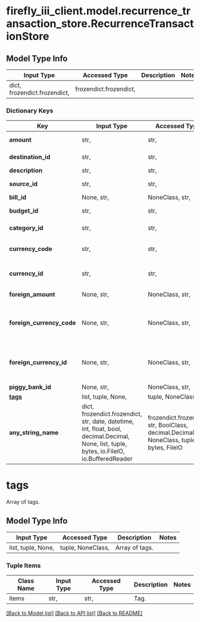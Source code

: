 # firefly_iii_client.model.recurrence_transaction_store.RecurrenceTransactionStore

## Model Type Info
Input Type | Accessed Type | Description | Notes
------------ | ------------- | ------------- | -------------
dict, frozendict.frozendict,  | frozendict.frozendict,  |  | 

### Dictionary Keys
Key | Input Type | Accessed Type | Description | Notes
------------ | ------------- | ------------- | ------------- | -------------
**amount** | str,  | str,  | Amount of the transaction. | 
**destination_id** | str,  | str,  | ID of the destination account. | 
**description** | str,  | str,  |  | 
**source_id** | str,  | str,  | ID of the source account. | 
**bill_id** | None, str,  | NoneClass, str,  | Optional. | [optional] 
**budget_id** | str,  | str,  | The budget ID for this transaction. | [optional] 
**category_id** | str,  | str,  | Category ID for this transaction. | [optional] 
**currency_code** | str,  | str,  | Submit either a currency_id or a currency_code. | [optional] 
**currency_id** | str,  | str,  | Submit either a currency_id or a currency_code. | [optional] 
**foreign_amount** | None, str,  | NoneClass, str,  | Foreign amount of the transaction. | [optional] 
**foreign_currency_code** | None, str,  | NoneClass, str,  | Submit either a foreign_currency_id or a foreign_currency_code, or neither. | [optional] 
**foreign_currency_id** | None, str,  | NoneClass, str,  | Submit either a foreign_currency_id or a foreign_currency_code, or neither. | [optional] 
**piggy_bank_id** | None, str,  | NoneClass, str,  | Optional. | [optional] 
**[tags](#tags)** | list, tuple, None,  | tuple, NoneClass,  | Array of tags. | [optional] 
**any_string_name** | dict, frozendict.frozendict, str, date, datetime, int, float, bool, decimal.Decimal, None, list, tuple, bytes, io.FileIO, io.BufferedReader | frozendict.frozendict, str, BoolClass, decimal.Decimal, NoneClass, tuple, bytes, FileIO | any string name can be used but the value must be the correct type | [optional]

# tags

Array of tags.

## Model Type Info
Input Type | Accessed Type | Description | Notes
------------ | ------------- | ------------- | -------------
list, tuple, None,  | tuple, NoneClass,  | Array of tags. | 

### Tuple Items
Class Name | Input Type | Accessed Type | Description | Notes
------------- | ------------- | ------------- | ------------- | -------------
items | str,  | str,  | Tag. | 

[[Back to Model list]](../../README.md#documentation-for-models) [[Back to API list]](../../README.md#documentation-for-api-endpoints) [[Back to README]](../../README.md)

